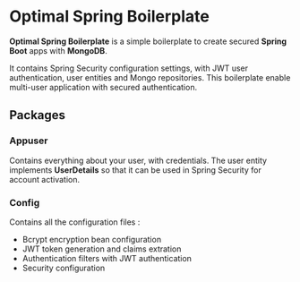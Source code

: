 # Optimal Spring Boilerplate

**Optimal Spring Boilerplate** is a simple boilerplate to create secured **Spring Boot** apps with **MongoDB**.

It contains Spring Security configuration settings, with JWT user authentication, user entities and Mongo repositories.
This boilerplate enable multi-user application with secured authentication.

## Packages 

### Appuser
Contains everything about your user, with credentials. The user entity implements **UserDetails** so that it can be used in Spring Security for account activation.

### Config
Contains all the configuration files :
+ Bcrypt encryption bean configuration
+ JWT token generation and claims extration
+ Authentication filters with JWT authentication
+ Security configuration

###
